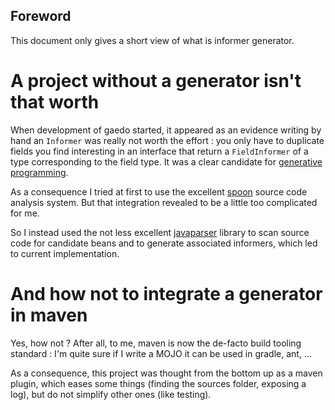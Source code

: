 ## Foreword ##

This document only gives a short view of what is informer generator.

# A project without a generator isn't that worth #

When development of gaedo started, it appeared as an evidence writing by hand an `Informer` was really not worth the effort : you only have to duplicate fields you find interesting in an interface that return a `FieldInformer` of a type corresponding to the field type. It was a clear candidate for [generative programming][1].

As a consequence I tried at first to use the excellent [spoon][2] source code analysis system. But that integration revealed to be a little too complicated for me.

So I instead used the not less excellent [javaparser][3] library to scan source code for candidate beans and to generate associated informers, which led to current implementation.

# And how not to integrate a generator in maven #

Yes, how not ? After all, to me, maven is now the de-facto build tooling standard : I'm quite sure if I write a MOJO it can be used in gradle, ant, ...

As a consequence, this project was thought from the bottom up as a maven plugin, which eases some things (finding the sources folder, exposing a log), but do not simplify other ones (like testing).


  [1]: http://en.wikipedia.org/wiki/Automatic_programming
  [2]: http://spoon.gforge.inria.fr/
  [3]: https://code.google.com/p/javaparser/